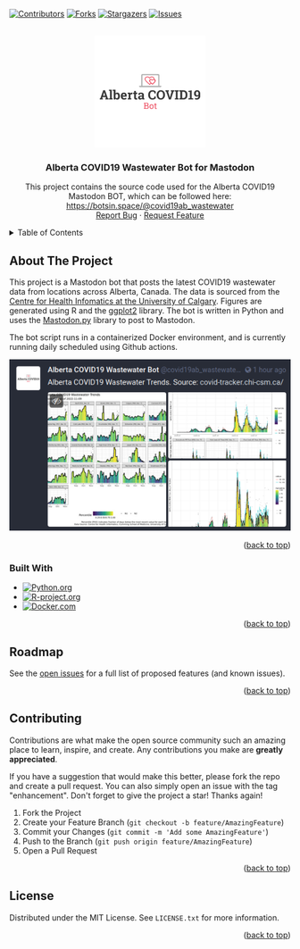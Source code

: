 <!-- README Template from: https://github.com/othneildrew/Best-README-Template/ -->
<!-- MIT License Copyright (c) 2021 Othneil Drew. -->

[![Contributors][contributors-shield]][contributors-url]
[![Forks][forks-shield]][forks-url]
[![Stargazers][stars-shield]][stars-url]
[![Issues][issues-shield]][issues-url]



<!-- PROJECT LOGO -->
<br />
<div align="center" style="align-content: center;">
  <a href="https://github.com/patientyesterday10/covid19ab_wastewater_bot">
    <img src="images/logo.png" alt="Logo" width="200" height="200">
  </a>

<h3 align="center">Alberta COVID19 Wastewater Bot for Mastodon</h3>

  <p align="center">
    This project contains the source code used for the Alberta COVID19 Mastodon BOT, which can be followed here: 
    <a rel="me" href="https://botsin.space/@covid19ab_wastewater">https://botsin.space/@covid19ab_wastewater</a>
    <br />
    <a href="https://github.com/patientyesterday10/covid19ab_wastewater_bot/issues">Report Bug</a>
    ·
    <a href="https://github.com/patientyesterday10/covid19ab_wastewater_bot/issues">Request Feature</a>
  </p>
</div>



<!-- TABLE OF CONTENTS -->
<details>
  <summary>Table of Contents</summary>
  <ol>
    <li>
      <a href="#about-the-project">About The Project</a>
      <ul>
        <li><a href="#built-with">Built With</a></li>
      </ul>
    </li>
    <li><a href="#contributing">Contributing</a></li>
    <li><a href="#license">License</a></li>
  </ol>
</details>



<!-- ABOUT THE PROJECT -->
## About The Project

This project is a Mastodon bot that posts the latest COVID19 wastewater data from
locations across Alberta, Canada. The data is sourced from the 
[Centre for Health Infomatics at the University of Calgary](https://covid-tracker.chi-csm.ca/). 
Figures are generated using R and the [ggplot2](https://ggplot2.tidyverse.org/) library.
The bot is written in Python and uses the [Mastodon.py](https://mastodonpy.readthedocs.io/en/stable/index.html) library to post to Mastodon.

The bot script runs in a containerized Docker environment, and is currently running daily scheduled using Github actions.


[![Sample BOT Posting][product-screenshot]](https://github.com/patientyesterday10/covid19ab_wastewater_bot)


<p align="right">(<a href="#readme-top">back to top</a>)</p>



### Built With

* [![Python.org][python-shield]][python-url]
* [![R-project.org][r-shield]][r-url]
* [![Docker.com][docker-shield]][docker-url]

<p align="right">(<a href="#readme-top">back to top</a>)</p>


<!-- ROADMAP -->
## Roadmap

See the [open issues](https://github.com/patientyesterday10/covid19ab_wastewater_bot/issues) for a full list of proposed features (and known issues).

<p align="right">(<a href="#readme-top">back to top</a>)</p>



<!-- CONTRIBUTING -->
## Contributing

Contributions are what make the open source community such an amazing place to learn, inspire, and create. Any contributions you make are **greatly appreciated**.

If you have a suggestion that would make this better, please fork the repo and create a pull request. You can also simply open an issue with the tag "enhancement".
Don't forget to give the project a star! Thanks again!

1. Fork the Project
2. Create your Feature Branch (`git checkout -b feature/AmazingFeature`)
3. Commit your Changes (`git commit -m 'Add some AmazingFeature'`)
4. Push to the Branch (`git push origin feature/AmazingFeature`)
5. Open a Pull Request

<p align="right">(<a href="#readme-top">back to top</a>)</p>



<!-- LICENSE -->
## License

Distributed under the MIT License. See `LICENSE.txt` for more information.

<p align="right">(<a href="#readme-top">back to top</a>)</p>




<!-- MARKDOWN LINKS & IMAGES -->
<!-- https://www.markdownguide.org/basic-syntax/#reference-style-links -->
[contributors-shield]: https://img.shields.io/github/contributors/patientyesterday10/covid19ab_wastewater_bot.svg?style=for-the-badge
[contributors-url]: https://github.com/patientyesterday10/covid19ab_wastewater_bot/graphs/contributors
[forks-shield]: https://img.shields.io/github/forks/patientyesterday10/covid19ab_wastewater_bot.svg?style=for-the-badge
[forks-url]: https://github.com/patientyesterday10/covid19ab_wastewater_bot/network/members
[stars-shield]: https://img.shields.io/github/stars/patientyesterday10/covid19ab_wastewater_bot.svg?style=for-the-badge
[stars-url]: https://github.com/patientyesterday10/covid19ab_wastewater_bot/stargazers
[issues-shield]: https://img.shields.io/github/issues/patientyesterday10/covid19ab_wastewater_bot.svg?style=for-the-badge
[issues-url]: https://github.com/patientyesterday10/covid19ab_wastewater_bot/issues
[license-shield]: https://img.shields.io/github/license/patientyesterday10/covid19ab_wastewater_bot.svg?style=for-the-badge
[license-url]: https://github.com/patientyesterday10/covid19ab_wastewater_bot/blob/master/LICENSE.txt
[product-screenshot]: images/screenshot.png

[python-shield]: https://shields.io/badge/Python-blue?logo=python&style=for-the-badge&logoColor=white
[python-url]: https://www.python.org/
[r-shield]: https://shields.io/badge/R-blue?logo=R&style=for-the-badge
[r-url]: https://www.r-project.org/
[docker-shield]: https://shields.io/badge/Docker-blue?logo=docker&style=for-the-badge&logoColor=white
[docker-url]: https://www.docker.com/
